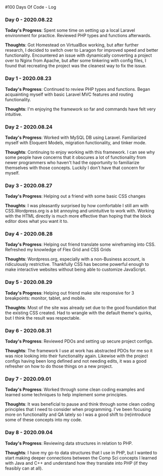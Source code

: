 #100 Days Of Code - Log
### Day 0 - 2020.08.22
**Today's Progress**: Spent some time on setting up a local Laravel environment for practice. Reviewed PHP types and functions afterwards.

**Thoughts**: Got Homestead on VirtualBox working, but after further research, I decided to switch over to Laragon for improved speed and better functionality. Encountered an issue with dynamically converting a project over to Nginx from Apache, but after some tinkering with config files, I found that recreating the project was the cleanest way to fix the issue.

### Day 1 - 2020.08.23
**Today's Progress**: Continued to review PHP types and functions. Began acquainting myself with basic Laravel MVC features and routing functionality.

**Thoughts**: I'm enjoying the framework so far and commands have felt very intuitive. 

### Day 2 - 2020.08.24
**Today's Progress**: Worked with MySQL DB using Laravel. Familiarized myself with Eloquent Models, migration functionality, and tinker mode.

**Thoughts**: Continuing to enjoy working with this framework. I can see why some people have concerns that it obscures a lot of functionality from newer programmers who haven't had the opportunity to familiarize themselves with those concepts. Luckily I don't have that concern for myself.

### Day 3 - 2020.08.27
**Today's Progress**: Helping out a friend with some basic CSS changes

**Thoughts**: I was pleasantly surprised by how comfortable I still am with CSS.Wordpress.org is a bit annoying and unintuitive to work with. Working with the HTML directly is much more effective than hoping that the block editor does what you want it to.

### Day 4 - 2020.08.28
**Today's Progress**: Helping out friend translate some wireframing into CSS. Refreshed my knowledge of Flex Grid and CSS Grids

**Thoughts**: Wordpress.org, especially with a non-Business account, is ridiculously restrictive. Thankfully CSS has become powerful enough to make interactive websites without being able to customize JavaScript.

### Day 5 - 2020.08.29
**Today's Progress**: Helping out friend make site responsive for 3 breakpoints: monitor, tablet, and mobile.

**Thoughts**: Most of the site was already set due to the good foundation that the existing CSS created. Had to wrangle with the default theme's quirks, but I think the result was respectable.

### Day 6 - 2020.08.31
**Today's Progress**: Reviewed PDOs and setting up secure project configs.

**Thoughts**: The framework I use at work has abstracted PDOs for me so it was nice looking into their functionality again. Likewise with the project configs having been long defined and not needing edits, it was a good refresher on how to do those things on a new project.

### Day 7 - 2020.09.01
**Today's Progress**: Worked through some clean coding examples and learned some techniques to help implement some principles.

**Thoughts**: It was beneficial to pause and think through some clean coding principles that I need to consider when programming. I've been focusing more on functionality and QA lately so I was a good shift to (re)introduce some of these concepts into my code.

### Day 8 - 2020.09.04
**Today's Progress**: Reviewing data structures in relation to PHP.

**Thoughts**: I have my go-to data structures that I use in PHP, but I wanted to start making deeper connections between the Comp Sci concepts I learned with Java and C++ and understand how they translate into PHP (if they feasibly can at all).

<!--

# 100 Days Of Code - Log

### Day 0: February 30, 2016 (Example 1)
##### (delete me or comment me out)

**Today's Progress**: Fixed CSS, worked on canvas functionality for the app.

**Thoughts:** I really struggled with CSS, but, overall, I feel like I am slowly getting better at it. Canvas is still new for me, but I managed to figure out some basic functionality.

**Link to work:** [Calculator App](http://www.example.com)

### Day 0: February 30, 2016 (Example 2)
##### (delete me or comment me out)

**Today's Progress**: Fixed CSS, worked on canvas functionality for the app.

**Thoughts**: I really struggled with CSS, but, overall, I feel like I am slowly getting better at it. Canvas is still new for me, but I managed to figure out some basic functionality.

**Link(s) to work**: [Calculator App](http://www.example.com)

### Day 1: June 27, Monday

**Today's Progress**: I've gone through many exercises on FreeCodeCamp.

**Thoughts** I've recently started coding, and it's a great feeling when I finally solve an algorithm challenge after a lot of attempts and hours spent.

**Link(s) to work**
1. [Find the Longest Word in a String](https://www.freecodecamp.com/challenges/find-the-longest-word-in-a-string)
2. [Title Case a Sentence](https://www.freecodecamp.com/challenges/title-case-a-sentence)

-->
